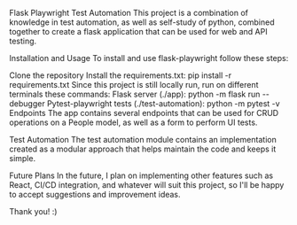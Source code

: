 Flask Playwright Test Automation
This project is a combination of knowledge in test automation, as well as self-study of python, combined together to create a flask application that can be used for web and API testing.

Installation and Usage
To install and use flask-playwright follow these steps:

Clone the repository
Install the requirements.txt: pip install -r requirements.txt
Since this project is still locally run, run on different terminals these commands:
Flask server (./app): python -m flask run --debugger
Pytest-playwright tests (./test-automation): python -m pytest -v
Endpoints
The app contains several endpoints that can be used for CRUD operations on a People model, as well as a form to perform UI tests.

Test Automation
The test automation module contains an implementation created as a modular approach that helps maintain the code and keeps it simple.

Future Plans
In the future, I plan on implementing other features such as React, CI/CD integration, and whatever will suit this project, so I'll be happy to accept suggestions and improvement ideas.

Thank you! :)
